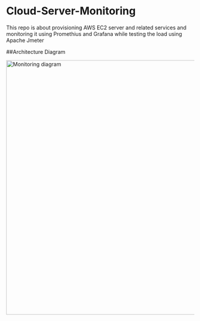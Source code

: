 # Cloud-Server-Monitoring
This repo is about provisioning AWS EC2 server and related services and monitoring it using Promethius and  Grafana while testing the load using Apache Jmeter

##Architecture Diagram

<img width="721" height="681" alt="Monitoring diagram" src="https://github.com/user-attachments/assets/64685287-c68f-45c0-9ae6-2a5a70149e12" />

